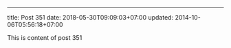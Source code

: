 ---
title: Post 351
date: 2018-05-30T09:09:03+07:00
updated: 2014-10-06T05:56:18+07:00

This is content of post 351